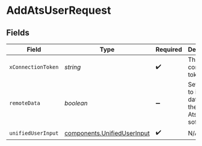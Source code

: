 # AddAtsUserRequest


## Fields

| Field                                                                      | Type                                                                       | Required                                                                   | Description                                                                |
| -------------------------------------------------------------------------- | -------------------------------------------------------------------------- | -------------------------------------------------------------------------- | -------------------------------------------------------------------------- |
| `xConnectionToken`                                                         | *string*                                                                   | :heavy_check_mark:                                                         | The connection token                                                       |
| `remoteData`                                                               | *boolean*                                                                  | :heavy_minus_sign:                                                         | Set to true to include data from the original Ats software.                |
| `unifiedUserInput`                                                         | [components.UnifiedUserInput](../../models/components/unifieduserinput.md) | :heavy_check_mark:                                                         | N/A                                                                        |